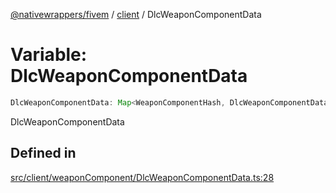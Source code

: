 [@nativewrappers/fivem](../../README.md) / [client](../README.md) / DlcWeaponComponentData

# Variable: DlcWeaponComponentData

```ts
DlcWeaponComponentData: Map<WeaponComponentHash, DlcWeaponComponentData>;
```

DlcWeaponComponentData

## Defined in

[src/client/weaponComponent/DlcWeaponComponentData.ts:28](https://github.com/nativewrappers/fivem/blob/9c9296849bd5d47a19ca095df40cd4686e165154/src/client/weaponComponent/DlcWeaponComponentData.ts#L28)
